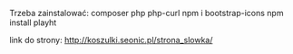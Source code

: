 Trzeba zainstalować:
composer php
php-curl
npm i bootstrap-icons
npm install playht

link do strony: http://koszulki.seonic.pl/strona_slowka/
